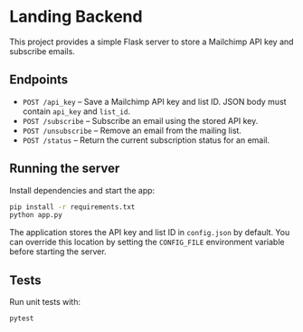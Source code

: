 # Landing Backend

This project provides a simple Flask server to store a Mailchimp API key and subscribe emails.

## Endpoints

- `POST /api_key` – Save a Mailchimp API key and list ID. JSON body must contain `api_key` and `list_id`.
- `POST /subscribe` – Subscribe an email using the stored API key.
- `POST /unsubscribe` – Remove an email from the mailing list.
- `POST /status` – Return the current subscription status for an email.

## Running the server

Install dependencies and start the app:

```bash
pip install -r requirements.txt
python app.py
```
The application stores the API key and list ID in `config.json` by default. You
can override this location by setting the `CONFIG_FILE` environment variable
before starting the server.

## Tests

Run unit tests with:

```bash
pytest
```
